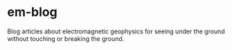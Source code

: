 # em-blog
Blog articles about electromagnetic geophysics for seeing under the ground without touching or breaking the ground. 
